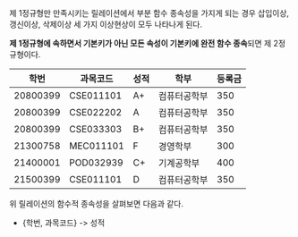 제 1정규형만 만족시키는 릴레이션에서 부분 함수 종속성을 가지게 되는 경우 삽입이상, 갱신이상, 삭제이상 세 가지 이상현상이 모두 나타나게 된다.

**제 1정규형에 속하면서 기본키가 아닌 모든 속성이 기본키에 완전 함수 종속**되면 제 2정규형이다.

| 학번     | 과목코드  | 성적 | 학부         | 등록금 |
| -------- | --------- | ---- | ------------ | ------ |
| 20800399 | CSE011101 | A+   | 컴퓨터공학부 | 350    |
| 20800399 | CSE022202 | A    | 컴퓨터공학부 | 350    |
| 20800399 | CSE033303 | B+   | 컴퓨터공학부 | 350    |
| 21300758 | MEC011101 | F    | 경영학부     | 300    |
| 21400001 | POD032939 | C+   | 기계공학부   | 400    |
| 21500399 | CSE011101 | D    | 컴퓨터공학부 | 350       |

위 릴레이션의 함수적 종속성을 살펴보면 다음과 같다.
- {학번, 과목코드} -> 성적